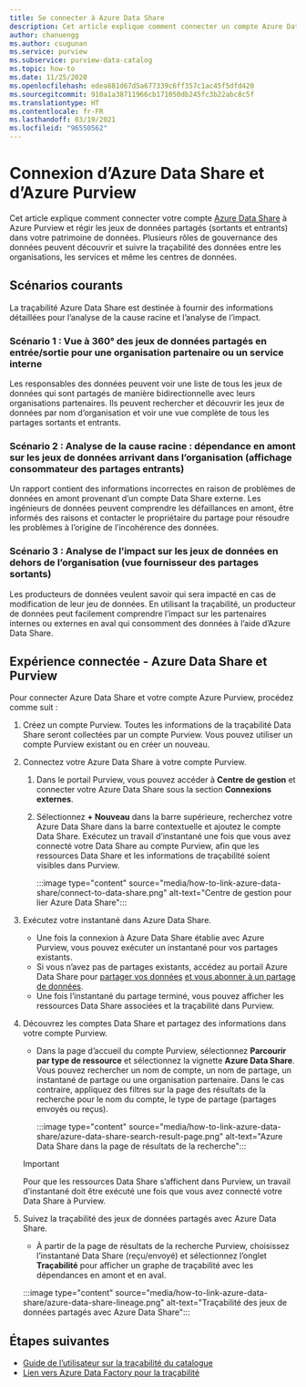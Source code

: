 ```yaml
---
title: Se connecter à Azure Data Share
description: Cet article explique comment connecter un compte Azure Data Share à Azure Purview pour rechercher des ressources et suivre la traçabilité des données.
author: chanuengg
ms.author: csugunan
ms.service: purview
ms.subservice: purview-data-catalog
ms.topic: how-to
ms.date: 11/25/2020
ms.openlocfilehash: edea881d67d5a677339c6ff357c1ac45f5dfd420
ms.sourcegitcommit: 910a1a38711966cb171050db245fc3b22abc8c5f
ms.translationtype: HT
ms.contentlocale: fr-FR
ms.lasthandoff: 03/19/2021
ms.locfileid: "96550562"
---
```

# <a name="how-to-connect-azure-data-share-and-azure-purview"></a>Connexion d’Azure Data Share et d’Azure Purview

Cet article explique comment connecter votre compte [Azure Data Share](../data-share/overview.md) à Azure Purview et régir les jeux de données partagés (sortants et entrants) dans votre patrimoine de données. Plusieurs rôles de gouvernance des données peuvent découvrir et suivre la traçabilité des données entre les organisations, les services et même les centres de données.

## <a name="common-scenarios"></a>Scénarios courants

La traçabilité Azure Data Share est destinée à fournir des informations détaillées pour l’analyse de la cause racine et l’analyse de l’impact.

### <a name="scenario-1-360-view-of-datasets-shared-inout-for-a-partner-organization-or-internal-department"></a>Scénario 1 : Vue à 360° des jeux de données partagés en entrée/sortie pour une organisation partenaire ou un service interne

Les responsables des données peuvent voir une liste de tous les jeux de données qui sont partagés de manière bidirectionnelle avec leurs organisations partenaires. Ils peuvent rechercher et découvrir les jeux de données par nom d’organisation et voir une vue complète de tous les partages sortants et entrants.

### <a name="scenario-2-root-cause-analysis---upstream-dependency-on-datasets-coming-into-organization-consumer-view-of-incoming-shares"></a>Scénario 2 : Analyse de la cause racine : dépendance en amont sur les jeux de données arrivant dans l’organisation (affichage consommateur des partages entrants)

Un rapport contient des informations incorrectes en raison de problèmes de données en amont provenant d’un compte Data Share externe. Les ingénieurs de données peuvent comprendre les défaillances en amont, être informés des raisons et contacter le propriétaire du partage pour résoudre les problèmes à l’origine de l’incohérence des données.

### <a name="scenario-3-impact-analysis-on-datasets-going-outside-organization-provider-view-of-outgoing-shares"></a>Scénario 3 : Analyse de l’impact sur les jeux de données en dehors de l’organisation (vue fournisseur des partages sortants)

Les producteurs de données veulent savoir qui sera impacté en cas de modification de leur jeu de données. En utilisant la traçabilité, un producteur de données peut facilement comprendre l’impact sur les partenaires internes ou externes en aval qui consomment des données à l’aide d’Azure Data Share.

## <a name="azure-data-share-and-purview-connected-experience"></a>Expérience connectée - Azure Data Share et Purview

Pour connecter Azure Data Share et votre compte Azure Purview, procédez comme suit :

1. Créez un compte Purview. Toutes les informations de la traçabilité Data Share seront collectées par un compte Purview. Vous pouvez utiliser un compte Purview existant ou en créer un nouveau.

1. Connectez votre Azure Data Share à votre compte Purview.

    1. Dans le portail Purview, vous pouvez accéder à **Centre de gestion** et connecter votre Azure Data Share sous la section **Connexions externes**.
    1. Sélectionnez **+ Nouveau** dans la barre supérieure, recherchez votre Azure Data Share dans la barre contextuelle et ajoutez le compte Data Share. Exécutez un travail d’instantané une fois que vous avez connecté votre Data Share au compte Purview, afin que les ressources Data Share et les informations de traçabilité soient visibles dans Purview.

       :::image type="content" source="media/how-to-link-azure-data-share/connect-to-data-share.png" alt-text="Centre de gestion pour lier Azure Data Share":::

1. Exécutez votre instantané dans Azure Data Share.

    - Une fois la connexion à Azure Data Share établie avec Azure Purview, vous pouvez exécuter un instantané pour vos partages existants. 
    - Si vous n’avez pas de partages existants, accédez au portail Azure Data Share pour [partager vos données](../data-share/share-your-data.md) [et vous abonner à un partage de données](../data-share/subscribe-to-data-share.md).
    - Une fois l’instantané du partage terminé, vous pouvez afficher les ressources Data Share associées et la traçabilité dans Purview.

1. Découvrez les comptes Data Share et partagez des informations dans votre compte Purview.

    - Dans la page d’accueil du compte Purview, sélectionnez **Parcourir par type de ressource** et sélectionnez la vignette **Azure Data Share**. Vous pouvez rechercher un nom de compte, un nom de partage, un instantané de partage ou une organisation partenaire. Dans le cas contraire, appliquez des filtres sur la page des résultats de la recherche pour le nom du compte, le type de partage (partages envoyés ou reçus).

       :::image type="content" source="media/how-to-link-azure-data-share/azure-data-share-search-result-page.png" alt-text="Azure Data Share dans la page de résultats de la recherche":::

    >[!Important]
    >Pour que les ressources Data Share s’affichent dans Purview, un travail d’instantané doit être exécuté une fois que vous avez connecté votre Data Share à Purview.

1. Suivez la traçabilité des jeux de données partagés avec Azure Data Share.

    - À partir de la page de résultats de la recherche Purview, choisissez l’instantané Data Share (reçu/envoyé) et sélectionnez l’onglet **Traçabilité** pour afficher un graphe de traçabilité avec les dépendances en amont et en aval.

    :::image type="content" source="media/how-to-link-azure-data-share/azure-data-share-lineage.png" alt-text="Traçabilité des jeux de données partagés avec Azure Data Share":::

## <a name="next-steps"></a>Étapes suivantes

- [Guide de l’utilisateur sur la traçabilité du catalogue](catalog-lineage-user-guide.md)
- [Lien vers Azure Data Factory pour la traçabilité](how-to-link-azure-data-factory.md)
